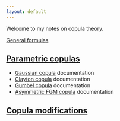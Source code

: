 ```yaml
---
layout: default
---
```


Welcome to my notes on copula theory.

[General formulas](general/definitions.html)

[Parametric copulas](param_cops/index.html)
------------------------------------------

* [Gaussian copula](param_cops/Gaussian.html) documentation
* [Clayton copula](param_cops/Clayton.html) documentation
* [Gumbel copula](param_cops/Gumbel.html) documentation
* [Asymmetric FGM copula](Asym_FGM.html) documentation

[Copula modifications](cop_modifications/index.html)
--------------------

